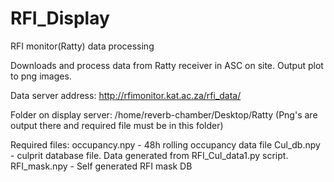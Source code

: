 # RFI_Display
RFI monitor(Ratty) data processing

Downloads and process data from Ratty receiver in ASC on site.  Output plot to png images.

Data server address:
http://rfimonitor.kat.ac.za/rfi_data/

Folder on display server:
/home/reverb-chamber/Desktop/Ratty
(Png's are output there and required file must be in this folder)

Required files:
occupancy.npy - 48h rolling occupancy data file
Cul_db.npy - culprit database file.  Data  generated from RFI_Cul_data1.py script.
RFI_mask.npy - Self generated RFI mask DB

